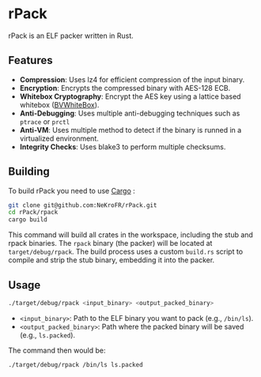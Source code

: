 # rPack

rPack is an ELF packer written in Rust.

## Features

- **Compression**: Uses lz4 for efficient compression of the input binary.
- **Encryption**: Encrypts the compressed binary with AES-128 ECB.
- **Whitebox Cryptography**: Encrypt the AES key using a lattice based whitebox ([BVWhiteBox](https://github.com/quarkslab/BVWhiteBox)).
- **Anti-Debugging**: Uses multiple anti-debugging techniques such as `ptrace` or `prctl`
- **Anti-VM**: Uses multiple method to detect if the binary is runned in a virtualized environment.
- **Integrity Checks**: Uses blake3 to perform multiple checksums.

## Building

To build rPack you need to use [Cargo](https://doc.rust-lang.org/cargo/getting-started/installation.html) :

```sh
git clone git@github.com:NeKroFR/rPack.git
cd rPack/rpack
cargo build 
```
This command will build all crates in the workspace, including the stub and rpack binaries. The `rpack` binary (the packer) will be located at `target/debug/rpack`.
The build process uses a custom `build.rs` script to compile and strip the stub binary, embedding it into the packer.

## Usage

```sh
./target/debug/rpack <input_binary> <output_packed_binary>
```

- `<input_binary>`: Path to the ELF binary you want to pack (e.g., `/bin/ls`).
- `<output_packed_binary>`: Path where the packed binary will be saved (e.g., `ls.packed`).

The command then would be:

```sh
./target/debug/rpack /bin/ls ls.packed
```

